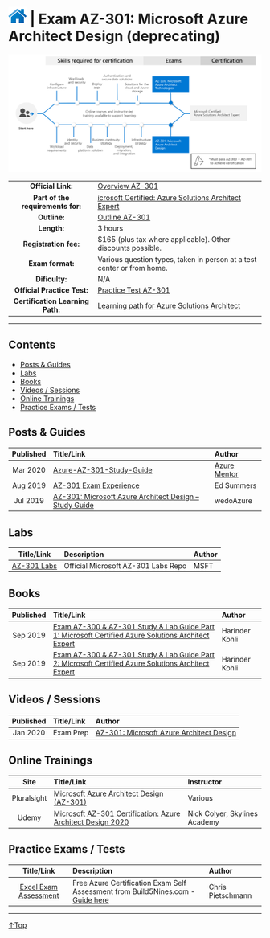 # [![Home](/img/home.png)](certifications.md "Overview Certifications") | Exam AZ-301: Microsoft Azure Architect Design (deprecating)
![Cert](/img/az-301.png)

|                                   |                                                                                                                                         |
| :-------------------------------: | :-------------------------------------------------------------------------------------------------------------------------------------- |
|        **Official Link:**         | [Overview AZ-301](https://docs.microsoft.com/en-us/learn/certifications/exams/AZ-301)                                                   |
| **Part of the requirements for:** | [icrosoft Certified: Azure Solutions Architect Expert](https://docs.microsoft.com/en-us/learn/certifications/azure-solutions-architect) |
|           **Outline:**            | [Outline AZ-301](https://query.prod.cms.rt.microsoft.com/cms/api/am/binary/RE3VEHD)                                                     |
|            **Length:**            | 3 hours                                                                                                                                 |
|       **Registration fee:**       | $165 (plus tax where applicable).  Other discounts possible.                                                                            |
|         **Exam format:**          | Various question types, taken in person at a test center or from home.                                                                  |
|          **Dificulty:**           | N/A                                                                                                                                     |
|    **Official Practice Test:**    | [Practice Test AZ-301](https://us.mindhub.com/p/MU-AZ-301)                                                                              |
| **Certification Learning Path:**  | [Learning path for Azure Solutions Architect](https://query.prod.cms.rt.microsoft.com/cms/api/am/binary/RWtVsd)                         |


___

## Contents
- [Posts & Guides](#posts-&-guides)
- [Labs](#labs)
- [Books](#books)
- [Videos / Sessions](#videos-/-sessions)
- [Online Trainings](#online-trainings)
- [Practice Exams / Tests](#practice-exams-/-tests)


## Posts & Guides
| Published | Title/Link                                                                                                                                     | Author                                             |
| :-------: | :--------------------------------------------------------------------------------------------------------------------------------------------- | :------------------------------------------------- |
| Mar 2020  | [Azure-AZ-301-Study-Guide](https://github.com/AzureMentor/Azure-AZ-301-Study-Guide)                                                            | [Azure Mentor](https://azurementor.wordpress.com/) |
| Aug 2019  | [AZ-301 Exam Experience](https://blog.edwinsummers.net/2019/08/31/az-301-exam-experience/)                                                     | Ed Summers                                         |
| Jul 2019  | [AZ-301: Microsoft Azure Architect Design – Study Guide](https://wedoazure.ie/2019/07/10/az-301-microsoft-azure-architect-design-study-guide/) | wedoAzure                                          |

## Labs
|                                        Title/Link                                        | Description                         | Author |
| :--------------------------------------------------------------------------------------: | :---------------------------------- | :----- |
| [AZ-301 Labs](https://github.com/MicrosoftLearning/AZ-301-MicrosoftAzureArchitectDesign) | Official Microsoft AZ-301 Labs Repo | MSFT   |


## Books
| Published | Title/Link                                                                                                                                                                  | Author         |
| :-------: | :-------------------------------------------------------------------------------------------------------------------------------------------------------------------------- | :------------- |
| Sep 2019  | [Exam AZ-300 & AZ-301 Study & Lab Guide Part 1: Microsoft Certified Azure Solutions Architect Expert](https://www.amazon.com/Exam-AZ-300-AZ-301-Study-Guide/dp/1692760777)  | Harinder Kohli |
| Sep 2019  | [Exam AZ-300 & AZ-301 Study & Lab Guide Part 2: Microsoft Certified Azure Solutions Architect Expert](https://www.amazon.com/Exam-AZ-300-AZ-301-Study-Guide/dp/1692841408/) | Harinder Kohli |



## Videos / Sessions
| Published | Title/Link | Author                                                                                  |
| :-------: | :--------- | :-------------------------------------------------------------------------------------- |
| Jan 2020  | Exam Prep  | [AZ-301: Microsoft Azure Architect Design](https://www.youtube.com/watch?v=q0zKXHWRmgo) | BRK3276 | Tim Warner |


## Online Trainings
|    Site     | Title/Link                                                                                                                                        | Instructor                    |
| :---------: | :------------------------------------------------------------------------------------------------------------------------------------------------ | :---------------------------- |
| Pluralsight | [Microsoft Azure Architect Design (AZ-301)](https://www.pluralsight.com/paths/microsoft-azure-architect-design-az-301)                            | Various                       |
|    Udemy    | [Microsoft AZ-301 Certification: Azure Architect Design 2020](https://www.udemy.com/course/microsoft-az-301-certification-azure-architect-design) | Nick Colyer, Skylines Academy |


## Practice Exams / Tests
|                                                                        Title/Link                                                                        | Description                                                                                                                                     | Author            |
| :------------------------------------------------------------------------------------------------------------------------------------------------------: | :---------------------------------------------------------------------------------------------------------------------------------------------- | :---------------- |
| [Excel Exam Assessment](https://github.com/Build5Nines/exam-assessments/blob/master/Assessments/Exam-Msft-AZ-301-Self-Assessment-Build5Nines.xlsx?raw=1) | Free Azure Certification Exam Self Assessment from Build5Nines.com  - [Guide here](https://build5nines.com/free-oss-exam-self-assessment-tool/) | Chris Pietschmann |

___
 <a href="#top" title="Back to the top.">↑Top</a>
